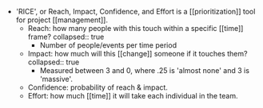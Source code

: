 - 'RICE', or Reach, Impact, Confidence, and Effort is a [[prioritization]] tool for project [[management]].
	- Reach: how many people with this touch within a specific [[time]] frame?
	  collapsed:: true
		- Number of people/events per time period
	- Impact: how much will this [[change]] someone if it touches them?
	  collapsed:: true
		- Measured between 3 and 0, where .25 is 'almost none' and 3 is 'massive'.
	- Confidence: probability of reach & impact.
	- Effort: how much [[time]] it will take each individual in the team.